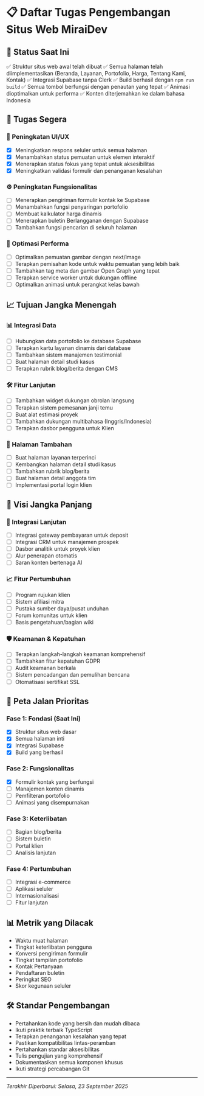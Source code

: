 # 📋 Daftar Tugas Pengembangan Situs Web MiraiDev

## 🏁 Status Saat Ini
✅ Struktur situs web awal telah dibuat
✅ Semua halaman telah diimplementasikan (Beranda, Layanan, Portofolio, Harga, Tentang Kami, Kontak)
✅ Integrasi Supabase tanpa Clerk
✅ Build berhasil dengan `npm run build`
✅ Semua tombol berfungsi dengan penautan yang tepat
✅ Animasi dioptimalkan untuk performa
✅ Konten diterjemahkan ke dalam bahasa Indonesia

## 🔧 Tugas Segera

### 🎨 Peningkatan UI/UX
- [x] Meningkatkan respons seluler untuk semua halaman
- [x] Menambahkan status pemuatan untuk elemen interaktif
- [x] Menerapkan status fokus yang tepat untuk aksesibilitas
- [x] Meningkatkan validasi formulir dan penanganan kesalahan

### ⚙️ Peningkatan Fungsionalitas
- [ ] Menerapkan pengiriman formulir kontak ke Supabase
- [ ] Menambahkan fungsi penyaringan portofolio
- [ ] Membuat kalkulator harga dinamis
- [ ] Menerapkan buletin Berlangganan dengan Supabase
- [ ] Tambahkan fungsi pencarian di seluruh halaman

### 🚀 Optimasi Performa
- [ ] Optimalkan pemuatan gambar dengan next/image
- [ ] Terapkan pemisahan kode untuk waktu pemuatan yang lebih baik
- [ ] Tambahkan tag meta dan gambar Open Graph yang tepat
- [ ] Terapkan service worker untuk dukungan offline
- [ ] Optimalkan animasi untuk perangkat kelas bawah

## 📈 Tujuan Jangka Menengah

### 📊 Integrasi Data
- [ ] Hubungkan data portofolio ke database Supabase
- [ ] Terapkan kartu layanan dinamis dari database
- [ ] Tambahkan sistem manajemen testimonial
- [ ] Buat halaman detail studi kasus
- [ ] Terapkan rubrik blog/berita dengan CMS

### 🛠 Fitur Lanjutan
- [ ] Tambahkan widget dukungan obrolan langsung
- [ ] Terapkan sistem pemesanan janji temu
- [ ] Buat alat estimasi proyek
- [ ] Tambahkan dukungan multibahasa (Inggris/Indonesia)
- [ ] Terapkan dasbor pengguna untuk Klien

### 📱 Halaman Tambahan
- [ ] Buat halaman layanan terperinci
- [ ] Kembangkan halaman detail studi kasus
- [ ] Tambahkan rubrik blog/berita
- [ ] Buat halaman detail anggota tim
- [ ] Implementasi portal login klien

## 🌟 Visi Jangka Panjang

### 🔄 Integrasi Lanjutan
- [ ] Integrasi gateway pembayaran untuk deposit
- [ ] Integrasi CRM untuk manajemen prospek
- [ ] Dasbor analitik untuk proyek klien
- [ ] Alur penerapan otomatis
- [ ] Saran konten bertenaga AI

### 📈 Fitur Pertumbuhan
- [ ] Program rujukan klien
- [ ] Sistem afiliasi mitra
- [ ] Pustaka sumber daya/pusat unduhan
- [ ] Forum komunitas untuk klien
- [ ] Basis pengetahuan/bagian wiki

### 🛡 Keamanan & Kepatuhan
- [ ] Terapkan langkah-langkah keamanan komprehensif
- [ ] Tambahkan fitur kepatuhan GDPR
- [ ] Audit keamanan berkala
- [ ] Sistem pencadangan dan pemulihan bencana
- [ ] Otomatisasi sertifikat SSL

## 🎯 Peta Jalan Prioritas

### Fase 1: Fondasi (Saat Ini)
- [x] Struktur situs web dasar
- [x] Semua halaman inti
- [x] Integrasi Supabase
- [x] Build yang berhasil

### Fase 2: Fungsionalitas
- [x] Formulir kontak yang berfungsi
- [ ] Manajemen konten dinamis
- [ ] Pemfilteran portofolio
- [ ] Animasi yang disempurnakan

### Fase 3: Keterlibatan
- [ ] Bagian blog/berita
- [ ] Sistem buletin
- [ ] Portal klien
- [ ] Analisis lanjutan

### Fase 4: Pertumbuhan
- [ ] Integrasi e-commerce
- [ ] Aplikasi seluler
- [ ] Internasionalisasi
- [ ] Fitur lanjutan

## 📊 Metrik yang Dilacak

- Waktu muat halaman
- Tingkat keterlibatan pengguna
- Konversi pengiriman formulir
- Tingkat tampilan portofolio
- Kontak Pertanyaan
- Pendaftaran buletin
- Peringkat SEO
- Skor kegunaan seluler

## 🛠 Standar Pengembangan

- Pertahankan kode yang bersih dan mudah dibaca
- Ikuti praktik terbaik TypeScript
- Terapkan penanganan kesalahan yang tepat
- Pastikan kompatibilitas lintas-peramban
- Pertahankan standar aksesibilitas
- Tulis pengujian yang komprehensif
- Dokumentasikan semua komponen khusus
- Ikuti strategi percabangan Git

---
*Terakhir Diperbarui: Selasa, 23 September 2025*